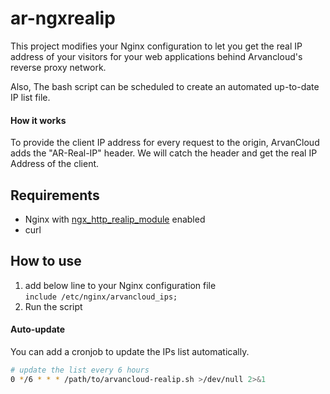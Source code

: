 # ar-ngxrealip

This project modifies your Nginx configuration to let you get the real IP address of your visitors for your web applications behind Arvancloud's reverse proxy network.

Also, The bash script can be scheduled to create an automated up-to-date IP list file.

#### How it works

To provide the client IP address for every request to the origin, ArvanCloud adds the "AR-Real-IP" header. We will catch the header and get the real IP Address of the client.

## Requirements

* Nginx with [ngx_http_realip_module](https://nginx.org/en/docs/http/ngx_http_realip_module.html) enabled
* curl

## How to use

1. add below line to your Nginx configuration file  
```include /etc/nginx/arvancloud_ips;```
2. Run the script

#### Auto-update

You can add a cronjob to update the IPs list automatically.

```sh
# update the list every 6 hours
0 */6 * * * /path/to/arvancloud-realip.sh >/dev/null 2>&1
```
